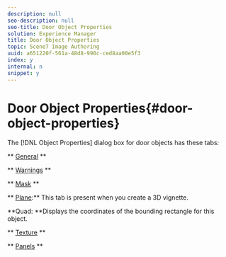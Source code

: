 ```yaml
---
description: null
seo-description: null
seo-title: Door Object Properties
solution: Experience Manager
title: Door Object Properties
topic: Scene7 Image Authoring
uuid: a651220f-561a-48d8-990c-ced8aa00e5f3
index: y
internal: n
snippet: y
---
```


# Door Object Properties{#door-object-properties}

The [!DNL Object Properties] dialog box for door objects has these tabs:

** [General](../../c-vat-obj-pg/c-vat-abt-obj-prop/c-vat-3d-obj-prop/c-vat-3d-flow-obj-prop/c-vat-gen-tab-obj.md#concept-41227a4c8797447cb4ec1e8937a6f8a7) **

** [Warnings](../../c-vat-obj-pg/c-vat-abt-obj-prop/c-vat-app-obj-prop/c-vat-warning-tab.md#concept-a4134befdef446a9bb4f5fbb3f9b27d1) **

** [Mask](../../c-vat-obj-pg/c-vat-abt-obj-prop/c-vat-3d-obj-prop/c-vat-3d-flow-obj-prop/c-vat-mask-tab-obj.md#concept-2c0068e148274fbe9cfbdbdd08935730) **

** [Plane](../../c-vat-obj-pg/c-vat-abt-obj-prop/c-vat-3d-obj-prop/c-vat-planar-obj-prop.md#concept-aceee37bd0ef411d800a6d6049fc23e1):** This tab is present when you create a 3D vignette.

**Quad: **Displays the coordinates of the bounding rectangle for this object.

** [Texture](../../c-vat-obj-pg/c-vat-abt-obj-prop/c-vat-3d-obj-prop/c-vat-3d-flow-obj-prop/c-vat-text-tab-obj.md#concept-81d47c5bdaf64427a222acfee3e6d557) **

** [Panels](../../c-vat-obj-pg/c-vat-abt-obj-prop/c-vat-app-obj-prop/c-vat-panels-tab-obj.md#concept-966d394a633345f7ba9a476051c87b30) ** 

